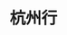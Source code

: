 ---
publishDate: 2023-05-12
title: 杭州行
excerpt: 杭州西湖一日行
images:
- '~/assets/images/photography/IMG_5699.jpg'
---
